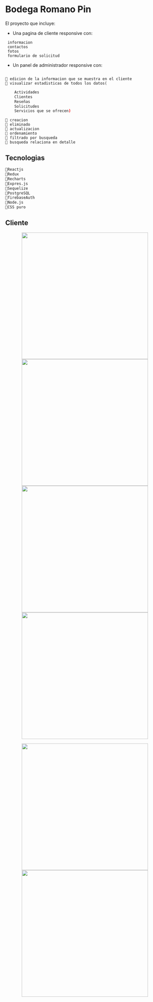 # Bodega Romano Pin

El proyecto que incluye:


 - Una pagina de cliente responsive con:
 ~~~
  informacion
  contactos
  fotos
  formulario de solicitud 
~~~
  
 - Un panel de administrador responsive con:
 
 ~~~
 
🔸 edicion de la informacion que se muestra en el cliente
🔸 visualizar estadisticas de todos los datos(
~~~
```bash
    Actividades
    Clientes
    Reseñas
    Solicitudes
    Servicios que se ofrecen)
  ```
~~~
🔸 creacion
🔸 eliminado
🔸 actualizacion
🔸 ordenamiento
🔸 filtrado por busqueda
🔸 busqueda relaciona en detalle

~~~
 
## Tecnologias


```bash
🔺Reactjs
🔺Redux
🔺Recharts
🔺Expres.js
🔺Sequelize
🔺PostgreSQL
🔺firebaseAuth
🔺Node.js
🔺CSS puro
```

## Cliente 

<p align="center">
 <img align="center" width="400px" src="../imgs/cli min.jpg"/>
 <img align="center" width="400px" src="../imgs/inicio cli.jpg" />
 <img align="center" width="400px" src="../imgs/cards cli min.jpg" />
 <img align="center" width="400px" src="../imgs/cards cli.jpg" />
</p>
<p align="center">
<img align="center" width="400px" src="./PI-Images/3 - form.jpg" />
<img align="center" width="400px" src="./PI-Images/4 - detail.jpg" />
</p>




